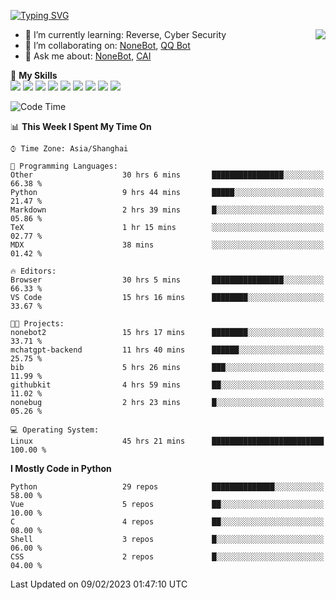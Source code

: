 [![Typing SVG](https://readme-typing-svg.herokuapp.com?size=25&duration=2500&color=8C43EA&vCenter=true&width=200&height=40&lines=Hi+there+%F0%9F%91%8B%F0%9F%8F%BB;I'm+yanyongyu)](https://git.io/typing-svg)

<a href="#">
  <img align="right" src="https://github-readme-stats.vercel.app/api?username=yanyongyu&count_private=true&show_icons=true&bg_color=15,f2f7fd,E0EAFC" />
</a>

- 🌱 I’m currently learning: Reverse, Cyber Security
- 👯 I’m collaborating on: [NoneBot](https://github.com/nonebot), [QQ Bot](https://github.com/Mrs4s/go-cqhttp)
- 💬 Ask me about: [NoneBot](https://github.com/nonebot), [CAI](https://github.com/cscs181/CAI)

🌟 **My Skills**  
![](https://img.shields.io/badge/-Python-3e74a2?style=flat-square&logo=Python&logoColor=fff)
![](https://img.shields.io/badge/-Node.js-339933?style=flat-square&logo=Node.js&logoColor=fff)
![](https://img.shields.io/badge/-Vue-4fc08d?style=flat-square&logo=Vue.js&logoColor=fff)
![](https://img.shields.io/badge/-React-2d98ce?style=flat-square&logo=React&logoColor=fff)
![](https://img.shields.io/badge/-Docker-2496ED?style=flat-square&logo=Docker&logoColor=fff)
![](https://img.shields.io/badge/-Linux-000000?style=flat-square&logo=Linux&logoColor=fff)
![](https://img.shields.io/badge/-MySQL-4479A1?style=flat-square&logo=MySQL&logoColor=fff)
![](https://img.shields.io/badge/-Redis-DC382D?style=flat-square&logo=Redis&logoColor=fff)
![](https://img.shields.io/badge/-MongoDB-47A248?style=flat-square&logo=MongoDB&logoColor=fff)

<!--START_SECTION:waka-->
![Code Time](http://img.shields.io/badge/Code%20Time-3%2C745%20hrs%2043%20mins-blue)

📊 **This Week I Spent My Time On** 

```text
⌚︎ Time Zone: Asia/Shanghai

💬 Programming Languages: 
Other                    30 hrs 6 mins       ████████████████░░░░░░░░░   66.38 % 
Python                   9 hrs 44 mins       █████░░░░░░░░░░░░░░░░░░░░   21.47 % 
Markdown                 2 hrs 39 mins       █░░░░░░░░░░░░░░░░░░░░░░░░   05.86 % 
TeX                      1 hr 15 mins        ░░░░░░░░░░░░░░░░░░░░░░░░░   02.77 % 
MDX                      38 mins             ░░░░░░░░░░░░░░░░░░░░░░░░░   01.42 % 

🔥 Editors: 
Browser                  30 hrs 5 mins       ████████████████░░░░░░░░░   66.33 % 
VS Code                  15 hrs 16 mins      ████████░░░░░░░░░░░░░░░░░   33.67 % 

🐱‍💻 Projects: 
nonebot2                 15 hrs 17 mins      ████████░░░░░░░░░░░░░░░░░   33.71 % 
mchatgpt-backend         11 hrs 40 mins      ██████░░░░░░░░░░░░░░░░░░░   25.75 % 
bib                      5 hrs 26 mins       ███░░░░░░░░░░░░░░░░░░░░░░   11.99 % 
githubkit                4 hrs 59 mins       ██░░░░░░░░░░░░░░░░░░░░░░░   11.02 % 
nonebug                  2 hrs 23 mins       █░░░░░░░░░░░░░░░░░░░░░░░░   05.26 % 

💻 Operating System: 
Linux                    45 hrs 21 mins      █████████████████████████   100.00 % 

```

**I Mostly Code in Python** 

```text
Python                   29 repos            ██████████████░░░░░░░░░░░   58.00 % 
Vue                      5 repos             ██░░░░░░░░░░░░░░░░░░░░░░░   10.00 % 
C                        4 repos             ██░░░░░░░░░░░░░░░░░░░░░░░   08.00 % 
Shell                    3 repos             █░░░░░░░░░░░░░░░░░░░░░░░░   06.00 % 
CSS                      2 repos             █░░░░░░░░░░░░░░░░░░░░░░░░   04.00 % 

```



 Last Updated on 09/02/2023 01:47:10 UTC
<!--END_SECTION:waka-->
